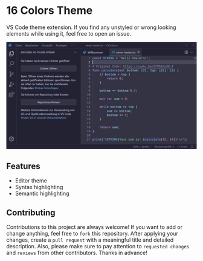 # 16 Colors Theme
VS Code theme extension. If you find any unstyled or wrong looking elements while using it, feel free to open an issue.

![Preview of the Theme](https://raw.githubusercontent.com/zedritsch/16-colors-theme/main/images/preview.png)

## Features
* Editor theme
* Syntax highlighting
* Semantic highlighting

## Contributing
Contributions to this project are always welcome! If you want to add or change anything, feel free to `fork` this repository. After applying your changes, create a `pull request` with a meaningful title and detailed description. Also, please make sure to pay attention to `requested changes` and `reviews` from other contributors. Thanks in advance!